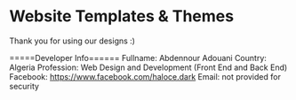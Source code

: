 # Website Templates & Themes
Thank you for using our designs :)

=====Developer Info======
Fullname: Abdennour Adouani
Country: Algeria
Profession: Web Design and Development (Front End and Back End)
Facebook: https://www.facebook.com/haloce.dark
Email: not provided for security
